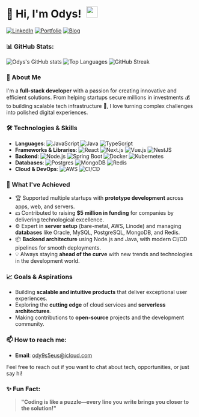 # 👋 Hi, I'm Odys! &nbsp;<img src="https://github.com/blackcater/blackcater/raw/main/images/Hi.gif" width="30px">

[![LinkedIn](https://img.shields.io/badge/LinkedIn-%230077B5.svg?style=flat&logo=linkedin&logoColor=white)](https://linkedin.com/) 
[![Portfolio](https://img.shields.io/badge/Portfolio-%2312100E.svg?style=flat&logo=firefox&logoColor=white)](#)
[![Blog](https://img.shields.io/badge/Blog-%23FF5722.svg?style=flat&logo=blogger&logoColor=white)](#)

### 📊 GitHub Stats:
![Odys's GitHub stats](https://github-readme-stats.vercel.app/api?username=ody9s5eus&show_icons=true&theme=radical)
![Top Languages](https://github-readme-stats.vercel.app/api/top-langs/?username=ody9s5eus&layout=compact&theme=radical)
![GitHub Streak](https://github-readme-streak-stats.herokuapp.com/?user=ody9s5eus&theme=radical)

### 🚀 About Me
I'm a **full-stack developer** with a passion for creating innovative and efficient solutions. From helping startups secure millions in investments 💰 to building scalable tech infrastructure 🚀, I love turning complex challenges into polished digital experiences.

### 🛠️ Technologies & Skills
- **Languages**: ![JavaScript](https://img.shields.io/badge/JavaScript-%23323330.svg?style=flat&logo=javascript&logoColor=%23F7DF1E) ![Java](https://img.shields.io/badge/Java-%23007396.svg?style=flat&logo=java&logoColor=white) ![TypeScript](https://img.shields.io/badge/TypeScript-%23007ACC.svg?style=flat&logo=typescript&logoColor=white)
- **Frameworks & Libraries**: ![React](https://img.shields.io/badge/React-%2320232a.svg?style=flat&logo=react&logoColor=%2361DAFB) ![Next.js](https://img.shields.io/badge/Next.js-%23000000.svg?style=flat&logo=nextdotjs&logoColor=white) ![Vue.js](https://img.shields.io/badge/Vue.js-%2335495e.svg?style=flat&logo=vuedotjs&logoColor=%234FC08D) ![NestJS](https://img.shields.io/badge/NestJS-%23E0234E.svg?style=flat&logo=nestjs&logoColor=white)
- **Backend**: ![Node.js](https://img.shields.io/badge/Node.js-%2343853D.svg?style=flat&logo=nodedotjs&logoColor=white) ![Spring Boot](https://img.shields.io/badge/Spring%20Boot-%236DB33F.svg?style=flat&logo=springboot&logoColor=white) ![Docker](https://img.shields.io/badge/Docker-%230db7ed.svg?style=flat&logo=docker&logoColor=white) ![Kubernetes](https://img.shields.io/badge/Kubernetes-%23326CE5.svg?style=flat&logo=kubernetes&logoColor=white)
- **Databases**: ![Postgres](https://img.shields.io/badge/Postgres-%23316192.svg?style=flat&logo=postgresql&logoColor=white) ![MongoDB](https://img.shields.io/badge/MongoDB-%2347A248.svg?style=flat&logo=mongodb&logoColor=white) ![Redis](https://img.shields.io/badge/Redis-%23DC382D.svg?style=flat&logo=redis&logoColor=white)
- **Cloud & DevOps**: ![AWS](https://img.shields.io/badge/AWS-%23FF9900.svg?style=flat&logo=amazonaws&logoColor=white) ![CI/CD](https://img.shields.io/badge/CI%2FCD-%2300599C.svg?style=flat&logo=jenkins&logoColor=white)

### 🌟 What I've Achieved
- 🏆 Supported multiple startups with **prototype development** across apps, web, and servers.
- 💵 Contributed to raising **$5 million in funding** for companies by delivering technological excellence.
- ⚙️ Expert in **server setup** (bare-metal, AWS, Linode) and managing **databases** like Oracle, MySQL, PostgreSQL, MongoDB, and Redis.
- 📦 **Backend architecture** using Node.js and Java, with modern CI/CD pipelines for smooth deployments.
- 💡 Always staying **ahead of the curve** with new trends and technologies in the development world.

### 📈 Goals & Aspirations
- Building **scalable and intuitive products** that deliver exceptional user experiences.
- Exploring the **cutting edge** of cloud services and **serverless architectures**.
- Making contributions to **open-source** projects and the development community.

### 📫 How to reach me:
- **Email**: [ody9s5eus@icloud.com](mailto:ody9s5eus@icloud.com)

Feel free to reach out if you want to chat about tech, opportunities, or just say hi!

### ✨ Fun Fact:
> **"Coding is like a puzzle—every line you write brings you closer to the solution!"**
